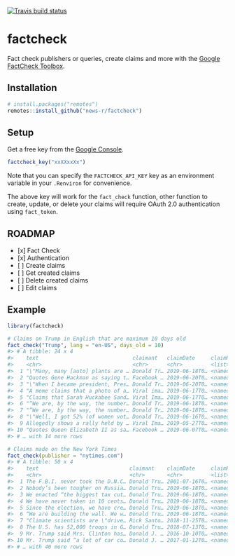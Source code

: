 
<!-- README.md is generated from README.Rmd. Please edit that file -->

<!-- badges: start -->

[![Travis build
status](https://travis-ci.org/news-r/factcheck.svg?branch=master)](https://travis-ci.org/news-r/factcheck)
<!-- badges: end -->

# factcheck

Fact check publishers or queries, create claims and more with the
[Google FactCheck Toolbox](https://toolbox.google.com/factcheck).

## Installation

``` r
# install.packages("remotes")
remotes::install_github("news-r/factcheck")
```

## Setup

Get a free key from the [Google
Console](https://console.cloud.google.com).

``` r
factcheck_key("xxXXxxXx")
```

Note that you can specify the `FACTCHECK_API_KEY` key as an environment
variable in your `.Renviron` for convenience.

The above key will work for the `fact_check` function, other function to
create, update, or delete your claims will require OAuth 2.0
authentication using `fact_token`.

## ROADMAP

  - \[x\] Fact Check
  - \[x\] Authentication
  - \[ \] Create claims
  - \[ \] Get created claims
  - \[ \] Delete created claims
  - \[ \] Edit claims

## Example

``` r
library(factcheck)

# Claims on Trump in English that are maximum 10 days old
fact_check("Trump", lang = "en-US", days_old = 10)
#> # A tibble: 24 x 4
#>    text                              claimant   claimDate     claimReview  
#>    <chr>                             <chr>      <chr>         <list>       
#>  1 "\"Many, many [auto] plants are … Donald Tr… 2019-06-18T0… <named list …
#>  2 "Quotes Gene Hackman as saying t… Facebook … 2019-06-20T0… <named list …
#>  3 "\"When I became president, Pres… Donald Tr… 2019-06-20T0… <named list …
#>  4 "A meme claims that a photo of a… Viral ima… 2019-06-17T0… <named list …
#>  5 "Claims that Sarah Huckabee Sand… Viral Ima… 2019-06-17T0… <named list …
#>  6 "“We are, by the way, the number… Donald Tr… 2019-06-18T0… <named list …
#>  7 "“We are, by the way, the number… Donald Tr… 2019-06-18T0… <named list …
#>  8 "\"Well, I got 52% (of women vot… Donald Tr… 2019-06-16T0… <named list …
#>  9 Allegedly shows a rally held by … Viral Ima… 2019-05-27T0… <named list …
#> 10 "Quotes Queen Elizabeth II as sa… Facebook … 2019-06-07T0… <named list …
#> # … with 14 more rows

# Claims made on the New York Times
fact_check(publisher = "nytimes.com")
#> # A tibble: 50 x 4
#>    text                             claimant    claimDate     claimReview  
#>    <chr>                            <chr>       <chr>         <list>       
#>  1 The F.B.I. never took the D.N.C… Donald Tru… 2001-07-16T0… <named list …
#>  2 Nobody’s been tougher on Russia… Donald Tru… 2019-06-18T0… <named list …
#>  3 We enacted “the biggest tax cut… Donald Tru… 2019-06-18T0… <named list …
#>  4 We have never taken in 10 cents… Donald Tru… 2019-06-18T0… <named list …
#>  5 Since the election, we have cre… Donald Tru… 2019-06-18T0… <named list …
#>  6 “We are building the wall. We w… Donald Tru… 2019-06-18T0… <named list …
#>  7 "Climate scientists are \"drive… Rick Santo… 2018-11-25T0… <named list …
#>  8 The U.S. has 52,000 troops in G… Donald Tru… 2018-07-13T0… <named list …
#>  9 Mr. Trump said Mrs. Clinton has… Donald J. … 2016-10-10T0… <named list …
#> 10 Mr. Trump said “a lot of car co… Donald J. … 2017-01-12T0… <named list …
#> # … with 40 more rows
```
